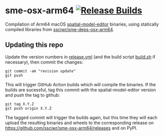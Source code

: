 # sme-osx-arm64 [![Release Builds](https://github.com/ssciwr/sme-osx-arm64/actions/workflows/release.yml/badge.svg)](https://github.com/ssciwr/sme-osx-arm64/actions/workflows/release.yml)

Compilation of Arm64 macOS [spatial-model-editor](https://github.com/spatial-model-editor/spatial-model-editor) binaries, using statically compiled libraries from [ssciwr/sme-deps-osx-arm64](https://github.com/ssciwr/sme-deps-osx-arm64).

## Updating this repo

Update the version numbers in [release.yml](https://github.com/ssciwr/sme-osx-arm64/blob/main/.github/workflows/release.yml#L6) (and the build script [build.sh](https://github.com/ssciwr/sme-osx-arm64/blob/main/build.sh) if necessary), then commit the changes:

```
git commit -am "revision update"
git push
```

This will trigger GitHub Action builds which will compile the binaries. If the builds are sucessful, tag this commit with the spatial-model-editor version and push the tag to github:

```
git tag X.Y.Z
git push origin X.Y.Z
```

The tagged commit will trigger the builds again, but this time they will each upload the resulting binaries and wheels to the corresponding release on https://github.com/ssciwr/sme-osx-arm64/releases and on PyPI.
